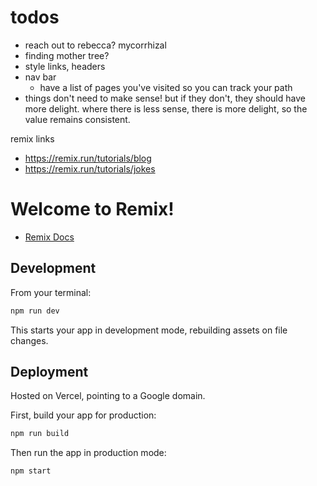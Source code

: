 # todos

- reach out to rebecca? mycorrhizal
- finding mother tree?
- style links, headers
- nav bar
  - have a list of pages you've visited so you can track your path
- things don't need to make sense! but if they don't, they should have more delight. where there is less sense, there is more delight, so the value remains consistent.

remix links

- https://remix.run/tutorials/blog
- https://remix.run/tutorials/jokes

# Welcome to Remix!

- [Remix Docs](https://remix.run/docs)

## Development

From your terminal:

```sh
npm run dev
```

This starts your app in development mode, rebuilding assets on file changes.

## Deployment

Hosted on Vercel, pointing to a Google domain.

First, build your app for production:

```sh
npm run build
```

Then run the app in production mode:

```sh
npm start
```
